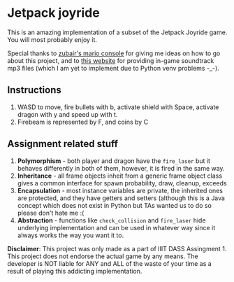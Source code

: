 # Jetpack joyride

This is an amazing implementation of a subset of the Jetpack Joyride game. You will most probably enjoy it.

Special thanks to [zubair's mario console](https://github.com/zubairabid/mario-console/) for giving me ideas on how to go about this project, and to [this website](https://www.sounds-resource.com/mobile/jetpackjoyride/sound/6078/) for providing in-game soundtrack mp3 files (which I am yet to implement due to Python venv problems -_-).

## Instructions

1. WASD to move, fire bullets with b, activate shield with Space, activate dragon with y and speed up with t.
2. Firebeam is represented by F, and coins by C

## Assignment related stuff

1. **Polymorphism** - both player and dragon have the `fire_laser` but it behaves differently in both of them, however, it is fired in the same way.
2. **Inheritance** - all frame objects inheit from a generic frame object class gives a common interface for spawn probability, draw, cleanup, exceeds
3. **Encapsulation** - most instance variables are private, the inherited ones are protected, and they have getters and setters (although this is a Java concept which does not exist in Python but TAs wanted us to do so please don't hate me :(
4. **Abstraction** - functions like `check_collision` and `fire_laser` hide underlying implementation and can be used in whatever way since it always works the way you want it to.

**Disclaimer**: This project was only made as a part of IIIT DASS Assingment 1. This project does not endorse the actual game by any means. The developer is NOT liable for ANY and ALL of the waste of your time as a result of playing this addicting implementation.
